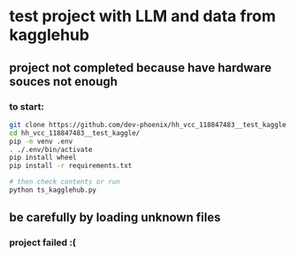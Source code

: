 # test project with LLM and data from kagglehub

## project not completed because have hardware souces not enough

### to start:
```sh
git clone https://github.com/dev-phoenix/hh_vcc_118847483__test_kaggle.git
cd hh_vcc_118847483__test_kaggle/
pip -m venv .env
. ./.env/bin/activate
pip install wheel
pip install -r requirements.txt

# then check contents or run
python ts_kagglehub.py
```

## be carefully by loading unknown files

### project failed :(